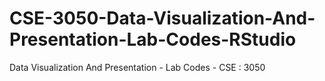 # CSE-3050-Data-Visualization-And-Presentation-Lab-Codes-RStudio
Data Visualization And Presentation - Lab Codes - CSE : 3050
